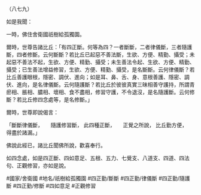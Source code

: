 （八七九）

如是我聞：

一時，佛住舍衛國祇樹給孤獨園。

爾時，世尊告諸比丘：「有四正斷。何等為四？一者斷斷，二者律儀斷，三者隨護斷，四者修斷。云何斷斷？若比丘已起惡不善法斷，生欲、方便、精勤、攝受；未起惡不善法不起，生欲、方便、精勤、攝受；未生善法令起、生欲、方便、精勤、攝受；已生善法增益修習，生欲、方便、精勤、攝受，是名斷斷。云何律儀斷？若比丘善護眼根，隱密、調伏、進向；如是耳、鼻、舌、身、意根善護、隱密、調伏、進向，是名律儀斷。云何隨護斷？若比丘於彼彼真實三昧相善守護持，所謂青瘀相、脹相、膿相、壞相、食不盡相，修習守護，不令退沒，是名隨護斷。云何修斷？若比丘修四念處等，是名修斷。」

爾時，世尊即說偈言：

「斷斷律儀斷，　　隨護修習斷，
此四種正斷，　　正覺之所說，
比丘勤方便，　　得盡於諸漏。」

佛說此經已，諸比丘聞佛所說，歡喜奉行。

如四念處，如是四正斷、四如意足、五根、五力、七覺支、八道支、四道、四法句、正觀修習，亦如是說。

#國家/舍衛國
#地名/祇樹給孤獨園
#四正勤/斷斷
#四正勤/律儀斷
#四正勤/隨護斷
#四正勤/修斷
#四如意足
#正觀修習
